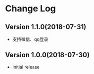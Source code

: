 # Change Log

## Version 1.1.0(2018-07-31)
* 支持微信、qq登录

## Version 1.0.0(2018-07-30)
* Initial release